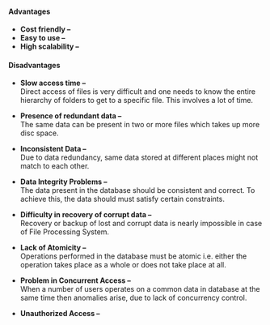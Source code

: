 #### Advantages
- **Cost friendly –**
- **Easy to use –**
- **High scalability –**

#### Disadvantages
-   **Slow access time –**   
Direct access of files is very difficult and one needs to know the entire hierarchy of folders to get to a specific file. This involves a lot of time.   
 
-   **Presence of redundant data –**   
The same data can be present in two or more files which takes up more disc space.   
 
-   **Inconsistent Data –**  
Due to data redundancy, same data stored at different places might not match to each other.   

-   **Data Integrity Problems –**  
The data present in the database should be consistent and correct. To achieve this, the data should must satisfy certain constraints.  

-   **Difficulty in recovery of corrupt data –**   
Recovery or backup of lost and corrupt data is nearly impossible in case of File Processing System. 

-   **Lack of Atomicity –**  
Operations performed in the database must be atomic i.e. either the operation takes place as a whole or does not take place at all.   
 
-   **Problem in Concurrent Access –**   
When a number of users operates on a common data in database at the same time then anomalies arise, due to lack of concurrency control.
-   **Unauthorized Access –**